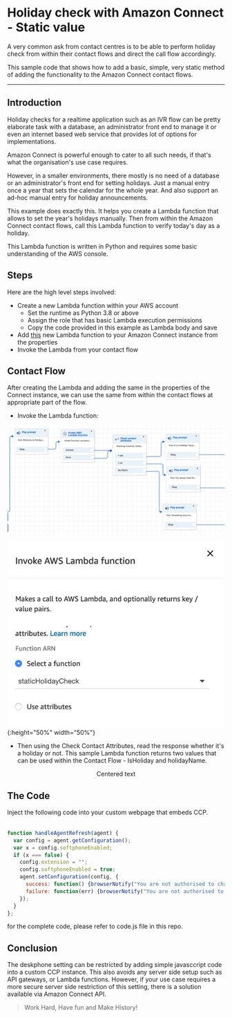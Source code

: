 # Holiday check with Amazon Connect - Static value

A very common ask from contact centres is to be able to perform holiday check from within their contact flows and direct the call flow accordingly.

This sample code that shows how to add a basic, simple, very static method of adding the functionality to the Amazon Connect contact flows.

----

## Introduction
Holiday checks for a realtime application such as an IVR flow can be pretty elaborate task with a database, an administrator front end to manage it or even an internet based web service that provides lot of options for implementations.

Amazon Connect is powerful enough to cater to all such needs, if that's what the organisation's use case requires.

However, in a smaller environments, there mostly is no need of a database or an administrator's front end for setting holidays. Just a manual entry once a year that sets the calendar for the whole year. And also support an ad-hoc manual entry for holiday announcements.

This example does exactly this. It helps you create a Lambda function that allows to set the year's holidays manually. Then from within the Amazon Connect contact flows, call this Lambda function to verify today's day as a holiday.

This Lambda function is written in Python and requires some basic understanding of the AWS console.

## Steps

Here are the high level steps involved:
* Create a new Lambda function within your AWS account
  * Set the runtime as Python 3.8 or above
  * Assign the role that has basic Lambda execution permissions
  * Copy the code provided in this example as Lambda body and save
* Add [this](lambda_function.py) new Lambda function to your Amazon Connect instance from the properties
* Invoke the Lambda from your contact flow

## Contact Flow

After creating the Lambda and adding the same in the properties of the Connect instance, we can use the same from within the contact flows at appropriate part of the flow.

* Invoke the Lambda function:

![Invoking Lambda Function](InvokeLambda1.png)

![Invoking Lambda Function](InvokeLambda2.png){:height="50%" width="50%"}

* Then using the Check Contact Attributes, read the response whether it's a holiday or not. This sample Lambda function returns two values that can be used within the Contact Flow - IsHoliday and holidayName.

<p style="text-align: center;">Centered text</p>

## The Code
Inject the following code into your custom webpage that embeds CCP.

```javascript

function handleAgentRefresh(agent) {
  var config = agent.getConfiguration();
  var x = config.softphoneEnabled;
  if (x === false) {
    config.extension = "";
    config.softphoneEnabled = true;
    agent.setConfiguration(config, {
      success: function() {browserNotify("You are not authorised to change to Deskphone. Softphone enabled again");},
      failure: function(err) {browserNotify("You are not authorised to change to Deskphone. Please revert back to the Softphone again");}
    });
  }
};

```
for the complete code, please refer to code.js file in this repo.

## Conclusion
The deskphone setting can be restricted by adding simple javasccript code into a custom CCP instance. This also avoids any server side setup such as API gateways, or Lambda functions. However, if your use case requires a more secure server side restriction of this setting, there is a solution available via Amazon Connect API.

> Work Hard, Have fun and Make History!
